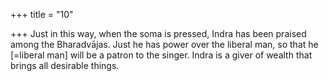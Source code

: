 +++
title = "10"

+++
Just in this way, when the soma is pressed, Indra has been praised  among the Bharadvājas. Just he has power over the liberal man,
so that he [=liberal man] will be a patron to the singer. Indra is a giver  of wealth that brings all desirable things.